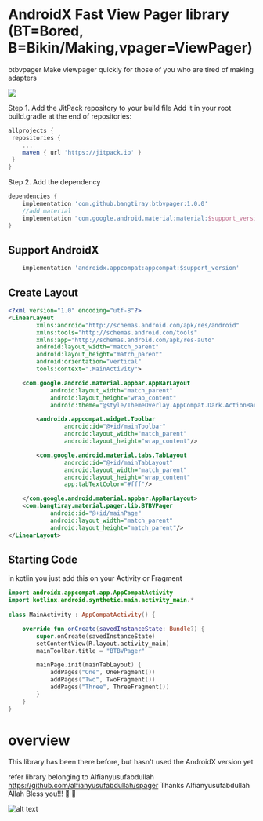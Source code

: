 # AndroidX Fast View Pager library (BT=Bored, B=Bikin/Making,vpager=ViewPager) 
btbvpager Make viewpager quickly for those of you who are tired of making adapters

[![](https://jitpack.io/v/bangtiray/btbvpager.svg)](https://jitpack.io/#bangtiray/btbvpager) 

Step 1. Add the JitPack repository to your build file
Add it in your root build.gradle at the end of repositories:
```gradle
allprojects {
 repositories {
	...
	maven { url 'https://jitpack.io' }
 }
}
```
Step 2. Add the dependency
```gradle
dependencies {
    implementation 'com.github.bangtiray:btbvpager:1.0.0'
    //add material
    implementation "com.google.android.material:material:$support_version"
}
```
## Support AndroidX
```gradle
    implementation 'androidx.appcompat:appcompat:$support_version'
```    
## Create Layout
```xml
<?xml version="1.0" encoding="utf-8"?>
<LinearLayout
        xmlns:android="http://schemas.android.com/apk/res/android"
        xmlns:tools="http://schemas.android.com/tools"
        xmlns:app="http://schemas.android.com/apk/res-auto"
        android:layout_width="match_parent"
        android:layout_height="match_parent"
        android:orientation="vertical"
        tools:context=".MainActivity">

    <com.google.android.material.appbar.AppBarLayout
            android:layout_width="match_parent"
            android:layout_height="wrap_content"
            android:theme="@style/ThemeOverlay.AppCompat.Dark.ActionBar">

        <androidx.appcompat.widget.Toolbar
                android:id="@+id/mainToolbar"
                android:layout_width="match_parent"
                android:layout_height="wrap_content"/>

        <com.google.android.material.tabs.TabLayout
                android:id="@+id/mainTabLayout"
                android:layout_width="match_parent"
                android:layout_height="wrap_content"
                app:tabTextColor="#fff"/>

    </com.google.android.material.appbar.AppBarLayout>
    <com.bangtiray.material.pager.lib.BTBVPager
            android:id="@+id/mainPage"
            android:layout_width="match_parent"
            android:layout_height="match_parent"/>
</LinearLayout>
```
## Starting Code

in kotlin you just add this on your Activity or Fragment
```kotlin
import androidx.appcompat.app.AppCompatActivity
import kotlinx.android.synthetic.main.activity_main.*
    
class MainActivity : AppCompatActivity() {

    override fun onCreate(savedInstanceState: Bundle?) {
        super.onCreate(savedInstanceState)
        setContentView(R.layout.activity_main)
        mainToolbar.title = "BTBVPager"

        mainPage.init(mainTabLayout) {
            addPages("One", OneFragment())
            addPages("Two", TwoFragment())
            addPages("Three", ThreeFragment())
        }
    }
}
```
# overview
This library 
has been there before, but hasn't used the AndroidX version yet

refer library belonging to Alfianyusufabdullah
https://github.com/alfianyusufabdullah/spager
Thanks Alfianyusufabdullah Allah Bless you!!! :tada: :tada:

![alt text](https://avatars2.githubusercontent.com/u/22283409?s=200&v=4)

